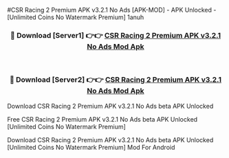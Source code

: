 #CSR Racing 2 Premium APK v3.2.1 No Ads [APK-MOD] - APK Unlocked - [Unlimited Coins No Watermark Premium] 1anuh



<div align="center">

<h3>🔴 Download [Server1] 👉👉 <a href="https://momento.my/?title=CSR_Racing_2_Premium_APK_v3.2.1_No_Ads">CSR Racing 2 Premium APK v3.2.1 No Ads Mod Apk</a></h3><br>

<h3>🔴 Download [Server2] 👉👉 <a href="https://momento.my/?title=CSR_Racing_2_Premium_APK_v3.2.1_No_Ads">CSR Racing 2 Premium APK v3.2.1 No Ads Mod Apk</a></h3>
</div>



Download CSR Racing 2 Premium APK v3.2.1 No Ads beta APK Unlocked

Free CSR Racing 2 Premium APK v3.2.1 No Ads beta APK Unlocked [Unlimited Coins No Watermark Premium]

Download CSR Racing 2 Premium APK v3.2.1 No Ads beta APK Unlocked [Unlimited Coins No Watermark Premium] Mod For Android
